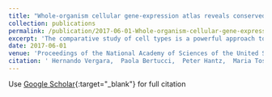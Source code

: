 ```yaml
---
title: "Whole-organism cellular gene-expression atlas reveals conserved cell types in the ventral nerve cord of Platynereis dumerilii."
collection: publications
permalink: /publication/2017-06-01-Whole-organism-cellular-gene-expression-atlas-reveals-conserved-cell-types-in-the-ventral-nerve-cord-of-Platynereis-dumerilii
excerpt: 'The comparative study of cell types is a powerful approach toward deciphering animal evolution. To avoid selection biases, however, comparisons ideally involve all cell types present in a multicellular organism. Here, we use image registration and a newly developed “Profiling by Signal Probability Mapping” algorithm to generate a cellular resolution 3D expression atlas for an entire animal. We investigate three-segmented young worms of the marine annelid Platynereis dumerilii, with a rich diversity of differentiated cells present in relatively low number. Starting from whole-mount expression images for close to 100 neural specification and differentiation genes, our atlas identifies and molecularly characterizes 605 bilateral pairs of neurons at specific locations in the ventral nerve cord. Among these pairs, we identify sets of neurons expressing similar combinations of transcription factors, located at spatially coherent anterior-posterior, dorsal-ventral, and medial-lateral coordinates that we interpret as cell types. Comparison with motor and interneuron types in the vertebrate neural tube indicates conserved combinations, for example, of cell types cospecified by Gata1/2/3 and Tal transcription factors. These include V2b interneurons and the central spinal fluid-contacting Kolmer-Agduhr cells in the vertebrates, and several neuron types in the intermediate ventral ganglionic mass in the annelid. We propose that Kolmer-Agduhr cell-like mechanosensory neurons formed part of the mucociliary sole in protostome-deuterostome ancestors and diversified independently into several neuron types in annelid and vertebrate descendants.'
date: 2017-06-01
venue: 'Proceedings of the National Academy of Sciences of the United States of America'
citation: ' Hernando Vergara,  Paola Bertucci,  Peter Hantz,  Maria Tosches,  Kaia Achim,  Pavel Vopalensky,  Detlev Arendt, &quot;Whole-organism cellular gene-expression atlas reveals conserved cell types in the ventral nerve cord of Platynereis dumerilii..&quot; Proceedings of the National Academy of Sciences of the United States of America, 2017.'
---
```

Use [Google Scholar](https://scholar.google.com/scholar?q=Whole+organism+cellular+gene+expression+atlas+reveals+conserved+cell+types+in+the+ventral+nerve+cord+of+Platynereis+dumerilii.){:target="_blank"} for full citation